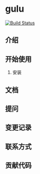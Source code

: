 # gulu
[![Build Status](https://travis-ci.com/westee/gulu.svg?branch=master)](https://travis-ci.com/westee/gulu)

## 介绍

## 开始使用
1. 安装

## 文档

## 提问

## 变更记录

## 联系方式

## 贡献代码
